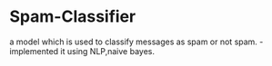 # Spam-Classifier
a model which is used to classify messages as spam or not spam.
-implemented it using NLP,naive bayes.
